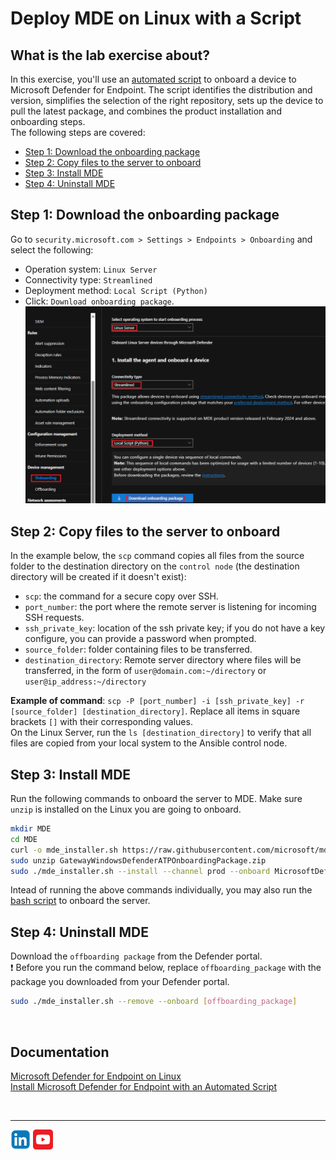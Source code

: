 # Deploy MDE on Linux with a Script

## What is the lab exercise about?
In this exercise, you'll use an [automated script](https://learn.microsoft.com/en-us/defender-endpoint/linux-install-manually#installer-script) to onboard a device to Microsoft Defender for Endpoint. The script identifies the distribution and version, simplifies the selection of the right repository, sets up the device to pull the latest package, and combines the product installation and onboarding steps.<br>
The following steps are covered:
- [Step 1: Download the onboarding package](https://github.com/coullessi/Microsoft-Defender-for-Endpoint/blob/main/Platforms/Linux/ScriptOnboarding/README.md#step-1-download-the-onboarding-package)
- [Step 2: Copy files to the server to onboard](https://github.com/coullessi/Microsoft-Defender-for-Endpoint/blob/main/Platforms/Linux/ScriptOnboarding/README.md#step-2-copy-files-to-the-server-to-onboard)
- [Step 3: Install MDE](https://github.com/coullessi/Microsoft-Defender-for-Endpoint/blob/main/Platforms/Linux/ScriptOnboarding/README.md#step-3-install-mde)
- [Step 4: Uninstall MDE](https://github.com/coullessi/Microsoft-Defender-for-Endpoint/blob/main/Platforms/Linux/ScriptOnboarding/README.md#step-4-uninstall-mde)

## Step 1: Download the onboarding package
Go to ```security.microsoft.com > Settings > Endpoints > Onboarding``` and select the following:
- Operation system: ```Linux Server```
- Connectivity type: ```Streamlined```
- Deployment method: ```Local Script (Python)```
- Click: ```Download onboarding package```.<br>
![download_package](./Assets/Pictures//download_package.png)

## Step 2: Copy files to the server to onboard
In the example below, the ```scp``` command copies all files from the source folder to the destination directory on the ```control node``` (the destination directory will be created if it doesn't exist):
- ```scp```: the command for a secure copy over SSH.
- ```port_number```: the port where the remote server is listening for incoming SSH requests.
- ```ssh_private_key```: location of the ssh private key; if you do not have a key configure, you can provide a password when prompted. 
- ```source_folder```: folder containing files to be transferred. 
- ```destination_directory```: Remote server directory where files will be transferred, in the form of ```user@domain.com:~/directory``` or ```user@ip_address:~/directory```

**Example of command**: ```scp -P [port_number] -i [ssh_private_key] -r [source_folder] [destination_directory]```. Replace all items in square brackets ```[]``` with their corresponding values.<br>
On the Linux Server, run the ```ls [destination_directory]``` to verify that all files are copied from your local system to the Ansible control node.

## Step 3: Install MDE
Run the following commands to onboard the server to MDE. Make sure ```unzip``` is installed on the Linux you are going to onboard.
```bash
mkdir MDE
cd MDE
curl -o mde_installer.sh https://raw.githubusercontent.com/microsoft/mdatp-xplat/master/linux/installation/mde_installer.sh
sudo unzip GatewayWindowsDefenderATPOnboardingPackage.zip
sudo ./mde_installer.sh --install --channel prod --onboard MicrosoftDefenderATPOnboardingLinuxServer.py --tag GROUP "MDE-Management" --min_req -y
```
Intead of running the above commands individually, you may also run the [bash script](install_mde.sh) to onboard the server.

## Step 4: Uninstall MDE
Download the ```offboarding package``` from the Defender portal.<br>
:exclamation: Before you run the command below, replace ```offboarding_package``` with the package you downloaded from your Defender portal.
```bash
sudo ./mde_installer.sh --remove --onboard [offboarding_package]
```
<br>

## Documentation
[Microsoft Defender for Endpoint on Linux](https://learn.microsoft.com/en-us/defender-endpoint/microsoft-defender-endpoint-linux)<br>
[Install Microsoft Defender for Endpoint with an Automated Script](https://learn.microsoft.com/en-us/defender-endpoint/linux-install-manually#installer-script)

<br>
<hr>

[![LinkeIn](../../../Assets/Pictures/LinkeIn.png)](https://www.linkedin.com/in/c-lessi/)
[![YouTube](../../../Assets/Pictures/YouTube.png)](https://www.youtube.com/channel/UCk8wUhDaJ6pnP_1G5ugrQ1A)
